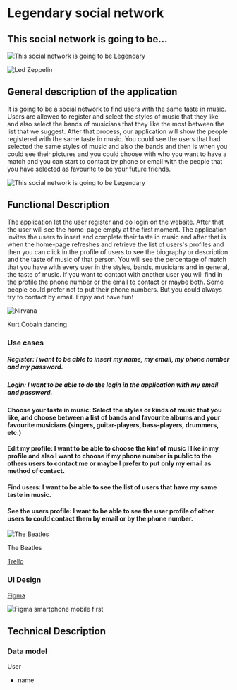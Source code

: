 # Legendary social network
## This social network is going to be...
![This social network is going to be Legendary](https://media.giphy.com/media/v1.Y2lkPTc5MGI3NjExeG5zYnhsZzY5Mm83bDJrYWZheno1NnB2Z3cya2hvYWJ1YmdncWFyNyZlcD12MV9pbnRlcm5hbF9naWZfYnlfaWQmY3Q9Zw/1vh1PXneQqN1e/giphy.gif)

![Led Zeppelin](https://media.giphy.com/media/v1.Y2lkPTc5MGI3NjExdXF2eXdocXczNXg2N2toOGF6Yno1b2pjNHd5YmY1eTY5dHVhb2NuZSZlcD12MV9pbnRlcm5hbF9naWZfYnlfaWQmY3Q9Zw/7wuKP3Fx911o4/giphy.gif)

## General description of the application

It is going to be a social network to find users with the same taste in music. Users are allowed to register and select the styles of music that they like and also select the bands of musicians that they like the most between the list that we suggest. After that process, our application will show the people registered with the same taste in music. You could see the users that had selected the same styles of music and also the bands and then is when you could see their pictures and you could choose with who you want to have a match and you can start to contact by phone or email with the people that you have selected as favourite to be your future friends.

![This social network is going to be Legendary](https://media.giphy.com/media/ekkKldHuLW90Y/giphy.gif)

## Functional Description

The application let the user register and do login on the website. After that the user will see the home-page empty at the first moment. The application invites the users to insert and complete their taste in music and after that is when the home-page refreshes and retrieve the list of users's profiles and then you can click in the profile of users to see the biography or description and the taste of music of that person. You will see the percentage of match that you have with every user in the styles, bands, musicians and in general, the taste of music. If you want to contact with another user you will find in the profile the phone number or the email to contact or maybe both. 
Some people could prefer not to put their phone numbers. But you could always try to contact by email. Enjoy and have fun!

![Nirvana](https://media.giphy.com/media/cOtBu7RgMQ7UQ/giphy.gif)

Kurt Cobain dancing

### Use cases

##### Register: I want to be able to insert my name, my email, my phone number and my password.

##### Login: I want to be able to do the login in the application with my email and password.

#### Choose your taste in music: Select the styles or kinds of music that you like, and choose between a list of bands and favourite albums and your favourite musicians (singers, guitar-players, bass-players, drummers, etc.)

#### Edit my profile: I want to be able to choose the kinf of music I like in my profile and also I want to choose if my phone number is public to the others users to contact me or maybe I prefer to put only my email as method of contact.

#### Find users: I want to be able to see the list of users that have my same taste in music.

#### See the users profile: I want to be able to see the user profile of other users to could contact them by email  or by the phone number.

![The Beatles](https://media.giphy.com/media/v1.Y2lkPTc5MGI3NjExNnJqOGFtcWdvM2UwaWRkcmgyNG1nbHF1bm1jMm1wMmh2dDhwNmNrbiZlcD12MV9pbnRlcm5hbF9naWZfYnlfaWQmY3Q9Zw/3o6ZtkdXLKecBYpuhi/giphy.gif)

The Beatles




[Trello](https://trello.com/invite/b/z1nB3yCo/ATTI308d32931fc28e375468f7ba94aa03391AE4398B/legendary)


### UI Design

[Figma](https://www.figma.com/file/qurUWZbOAOIN2xJ4Yk3rMg/Legendary?type=design&node-id=0%3A1&mode=design&t=p9bkXpJI5f9CywQs-1)

![Figma smartphone mobile first](http://legendarymusic.es/img/figma-mobile.png)

## Technical Description


### Data model


User

- name